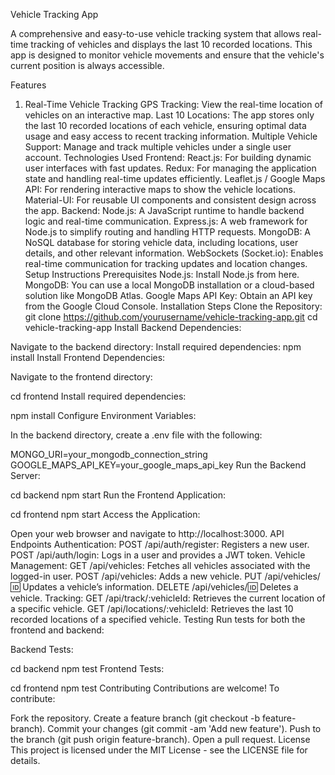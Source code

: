 Vehicle Tracking App

A comprehensive and easy-to-use vehicle tracking system that allows real-time tracking of vehicles and displays the last 10 recorded locations. This app is designed to monitor vehicle movements and ensure that the vehicle's current position is always accessible.

Features
1. Real-Time Vehicle Tracking
GPS Tracking: View the real-time location of vehicles on an interactive map.
Last 10 Locations: The app stores only the last 10 recorded locations of each vehicle, ensuring optimal data usage and easy access to recent tracking information.
Multiple Vehicle Support: Manage and track multiple vehicles under a single user account.
Technologies Used
Frontend:
React.js: For building dynamic user interfaces with fast updates.
Redux: For managing the application state and handling real-time updates efficiently.
Leaflet.js / Google Maps API: For rendering interactive maps to show the vehicle locations.
Material-UI: For reusable UI components and consistent design across the app.
Backend:
Node.js: A JavaScript runtime to handle backend logic and real-time communication.
Express.js: A web framework for Node.js to simplify routing and handling HTTP requests.
MongoDB: A NoSQL database for storing vehicle data, including locations, user details, and other relevant information.
WebSockets (Socket.io): Enables real-time communication for tracking updates and location changes.
Setup Instructions
Prerequisites
Node.js: Install Node.js from here.
MongoDB: You can use a local MongoDB installation or a cloud-based solution like MongoDB Atlas.
Google Maps API Key: Obtain an API key from the Google Cloud Console.
Installation Steps
Clone the Repository:
git clone https://github.com/yourusername/vehicle-tracking-app.git
cd vehicle-tracking-app
Install Backend Dependencies:

Navigate to the backend directory:
Install required dependencies:
npm install
Install Frontend Dependencies:

Navigate to the frontend directory:

cd frontend
Install required dependencies:

npm install
Configure Environment Variables:

In the backend directory, create a .env file with the following:

MONGO_URI=your_mongodb_connection_string
GOOGLE_MAPS_API_KEY=your_google_maps_api_key
Run the Backend Server:


cd backend
npm start
Run the Frontend Application:

cd frontend
npm start
Access the Application:

Open your web browser and navigate to http://localhost:3000.
API Endpoints
Authentication:
POST /api/auth/register: Registers a new user.
POST /api/auth/login: Logs in a user and provides a JWT token.
Vehicle Management:
GET /api/vehicles: Fetches all vehicles associated with the logged-in user.
POST /api/vehicles: Adds a new vehicle.
PUT /api/vehicles/:id: Updates a vehicle’s information.
DELETE /api/vehicles/:id: Deletes a vehicle.
Tracking:
GET /api/track/:vehicleId: Retrieves the current location of a specific vehicle.
GET /api/locations/:vehicleId: Retrieves the last 10 recorded locations of a specified vehicle.
Testing
Run tests for both the frontend and backend:

Backend Tests:

cd backend
npm test
Frontend Tests:

cd frontend
npm test
Contributing
Contributions are welcome! To contribute:

Fork the repository.
Create a feature branch (git checkout -b feature-branch).
Commit your changes (git commit -am 'Add new feature').
Push to the branch (git push origin feature-branch).
Open a pull request.
License
This project is licensed under the MIT License - see the LICENSE file for details.
